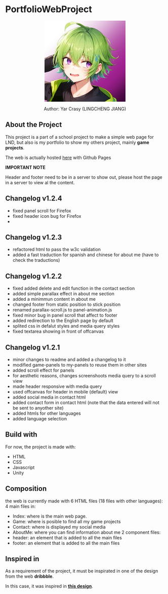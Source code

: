 # PortfolioWebProject

 <div align="center">
  <img align="center" class="header-icon" src="imgs/icon-imgs/lcj-icon.jpg" alt="icon" />
  <p>Author: Yar Crasy (LINGCHENG JIANG)</p>
 </div>
 
 ## About the Project
<p>
 This project is a part of a school project to make a simple web page for LND, but also is my portfolio to show my others project, mainly <b>game projects</b>.
</p>
<p>The web is actually hosted <a href="https://yarcrasy.github.io/PortfolioWebProject/html/en/index.html">here</a> with Github Pages</p>

<b>IMPORTANT NOTE</b>
<p>
Header and footer need to be in a server to show out, please host the page in a server to view al the content.
</p>

## Changelog v1.2.4
 * fixed panel scroll for Firefox
 * fixed header icon bug for Firefox
 * 

## Changelog v1.2.3
 * refactored html to pass the w3c validation
 * added a fast traduction for spanish and chinese for about me (have to check the traductions)

## Changelog v1.2.2
 * fixed added delete and edit function in the contact section
 * added simple parallax effect in about me section
 * added a minimmun content in about me
 * changed footer from static position to stick position
 * renamed parallax-scroll.js to panel-animation.js
 * fixed minor bug in panel scroll that affect to footer
 * added redirection to the English page by default
 * splited css in defalut styles and media query styles
 * fixed textarea showing in front of offcanvas

## Changelog v1.2.1
 * minor changes to readme and added a changelog to it
 * modified game-panels to my-panels to reuse them in other sites
 * added scroll effect for panels
 * for aesthetic reasons, changes screenshoots media query to a scroll view
 * made header responsive with media query
 * used offcanvas for header in mobile (default) view
 * added social media in contact html
 * added contact form in contact html (note that the data entered will not be sent to anyother site)
 * added htmls for other languages
 * added language selection

 ## Build with
 For now, the project is made with: 
 * HTML
 * CSS
 * Javascript
 * Unity

## Composition
the web is currently made with 6 HTML files (18 files with other languages):<br>
4 main files in:<br>
 * Index: where is the main web page.
 * Game: where is posible to find all my game projects
 * Contact: where is displayed my social media
 * AboutMe: where you can find information about me
2 component files:<br>
 * header: an element that is added to all the main files
 * footer: an element that is added to all the main files


## Inspired in
<p>As a requirement of the project, it must be inspirated in one of the design from the web <b>dribbble</b>.</p> 
In this case, it was inspired in <a href="https://dribbble.com/shots/23895796-Wegrow-design"><b>this design</b></a>.
